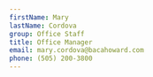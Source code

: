 ```yaml
---
firstName: Mary
lastName: Cordova
group: Office Staff
title: Office Manager
email: mary.cordova@bacahoward.com
phone: (505) 200-3800
---
```

